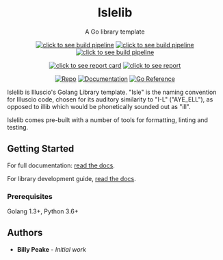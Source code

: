 <h1 align="center">Islelib</h1>
<p align="center">A Go library template</p>
<p align="center">
    <a href="https://dev.azure.com/[Organization]/[Project]/_build?definitionId=[DefID]"><img src="https://dev.azure.com/[Organization]/[Project]/_apis/build/status/rogerRabbit-go?repoName=peake100%2FrogerRabbit-go&branchName=dev" alt="click to see build pipeline"></a>
    <a href="https://dev.azure.com/peake100/Peake100/_build?definitionId=8"><img src="https://img.shields.io/azure-devops/tests/peake100/peake100/8/dev?compact_message" alt="click to see build pipeline"></a>
    <a href="https://dev.azure.com/peake100/Peake100/_build?definitionId=8"><img src="https://img.shields.io/azure-devops/coverage/peake100/peake100/8/dev?compact_message" alt="click to see build pipeline"></a>
</p>
<p align="center">
    <a href="https://goreportcard.com/report/github.com/peake100/rogerRabbit-go"><img src="https://goreportcard.com/badge/github.com/peake100/rogerRabbit-go" alt="click to see report card"></a>
    <a href="https://codeclimate.com/github/peake100/rogerRabbit-go/maintainability"><img src="https://api.codeclimate.com/v1/badges/95ecc50811b5811df7b2/maintainability" alt="click to see report"></a>
</p>
<p align="center">
    <a href="https://github.com/peake100/rogerRabbit-go"><img src="https://img.shields.io/github/go-mod/go-version/peake100/rogerRabbit-go" alt="Repo"></a>
    <a href="https://peake100.github.io/rogerRabbit-go/"><img src="https://img.shields.io/badge/docs-github.io-blue" alt="Documentation"></a>
    <a href="https://pkg.go.dev/github.com/peake100/rogerRabbit-go?readme=expanded#section-documentation"><img src="https://pkg.go.dev/badge/github.com/peake100/rogerRabbit-go?readme=expanded#section-documentation.svg" alt="Go Reference"></a>
</p>

Islelib is Illuscio's Golang Library template. "Isle" is the naming convention
for Illuscio code, chosen for its auditory similarity to "I-L" ("AYE_ELL"), as
opposed to illib which would be phonetically sounded out as "ill".

Islelib comes pre-built with a number of tools for formatting, linting and 
testing.

## Getting Started
For full documentation:
[read the docs](https://illuscio-dev.github.io/islelib-go/).

For library development guide, 
[read the docs](https://illuscio-dev.github.io/islelib-go/).


### Prerequisites

Golang 1.3+, Python 3.6+

## Authors

* **Billy Peake** - *Initial work*
